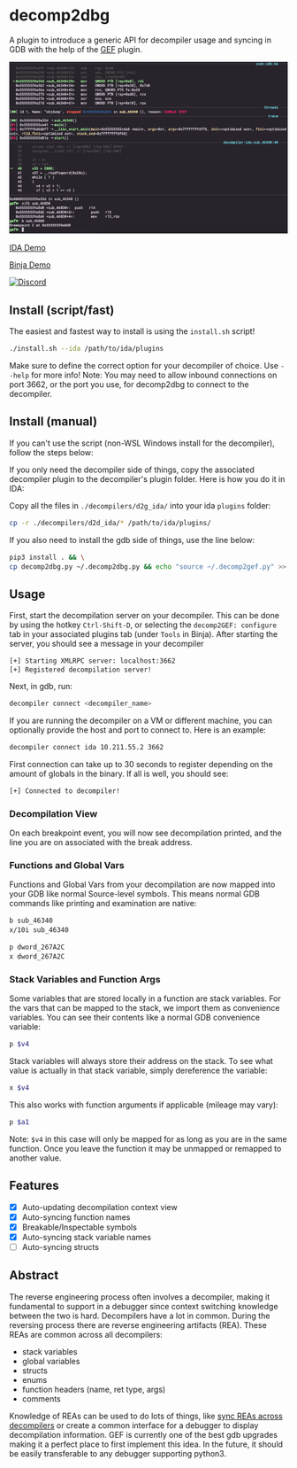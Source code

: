 # decomp2dbg
A plugin to introduce a generic API for decompiler usage and syncing in GDB with the 
help of the [GEF](https://github.com/hugsy/gef) plugin.

![decomp2dbg](./assets/decomp2dbg.png)

[IDA Demo](https://asciinema.org/a/442740)

[Binja Demo](https://t.co/M2IZd0fmi3)

[![Discord](https://img.shields.io/discord/900841083532087347?label=Discord&style=plastic)](https://discord.gg/wZSCeXnEvR)

## Install (script/fast)
The easiest and fastest way to install is using the `install.sh` script!
```bash
./install.sh --ida /path/to/ida/plugins
```

Make sure to define the correct option for your decompiler of choice. Use `--help` for more info!
Note: You may need to allow inbound connections on port 3662, or the port you use, for decomp2dbg to connect
to the decompiler. 

## Install (manual)
If you can't use the script (non-WSL Windows install for the decompiler), follow the steps below: 

If you only need the decompiler side of things, copy the associated decompiler plugin to the
decompiler's plugin folder. Here is how you do it in IDA:

Copy all the files in `./decompilers/d2g_ida/` into your ida `plugins` folder:
```bash
cp -r ./decompilers/d2d_ida/* /path/to/ida/plugins/
```

If you also need to install the gdb side of things, use the line below: 
```bash
pip3 install . && \
cp decomp2dbg.py ~/.decomp2dbg.py && echo "source ~/.decomp2gef.py" >> ~/.gdbinit
```

## Usage 
First, start the decompilation server on your decompiler. This can be done by using the hotkey `Ctrl-Shift-D`,
or selecting the `decomp2GEF: configure` tab in your associated plugins tab (under `Tools` in Binja). After starting the server, you should
see a message in your decompiler
```
[+] Starting XMLRPC server: localhost:3662
[+] Registered decompilation server!
```

Next, in gdb, run:
```bash
decompiler connect <decompiler_name>
```

If you are running the decompiler on a VM or different machine, you can optionally provide the host and 
port to connect to. Here is an example:
```bash
decompiler connect ida 10.211.55.2 3662
```

First connection can take up to 30 seconds to register depending on the amount of globals in the binary.
If all is well, you should see:
```bash
[+] Connected to decompiler!
```

### Decompilation View
On each breakpoint event, you will now see decompilation printed, and the line you are on associated with
the break address. 

### Functions and Global Vars
Functions and Global Vars from your decompilation are now mapped into your GDB like normal Source-level 
symbols. This means normal GDB commands like printing and examination are native:
```bash
b sub_46340
x/10i sub_46340
```
```bash
p dword_267A2C 
x dword_267A2C
```

### Stack Variables and Function Args
Some variables that are stored locally in a function are stack variables. For the vars that can be mapped
to the stack, we import them as convenience variables. You can see their contents like a normal GDB convenience
variable:
```bash 
p $v4
```

Stack variables will always store their address on the stack. To see what value is actually in that stack variable,
simply dereference the variable:
```bash
x $v4
```

This also works with function arguments if applicable (mileage may vary):
```bash
p $a1
```

Note: `$v4` in this case will only be mapped for as long as you are in the same function. Once you leave the function
it may be unmapped or remapped to another value.

## Features 
- [X] Auto-updating decompilation context view
- [X] Auto-syncing function names
- [X] Breakable/Inspectable symbols
- [X] Auto-syncing stack variable names
- [ ] Auto-syncing structs

## Abstract
The reverse engineering process often involves a decompiler, making it fundamental to
support in a debugger since context switching knowledge between the two is hard. Decompilers
have a lot in common. During the reversing process there are reverse engineering artifacts (REA).
These REAs are common across all decompilers:
- stack variables
- global variables
- structs
- enums
- function headers (name, ret type, args)
- comments

Knowledge of REAs can be used to do lots of things, like [sync REAs across decompilers](https://github.com/angr/binsync) or
create a common interface for a debugger to display decompilation information. GEF is currently
one of the best gdb upgrades making it a perfect place to first implement this idea. In the future,
it should be easily transferable to any debugger supporting python3.
